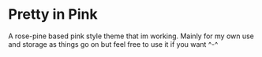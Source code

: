# Pretty in Pink
A rose-pine based pink style theme that im working. Mainly for my own use and storage as things go on but feel free to use it if you want ^-^
